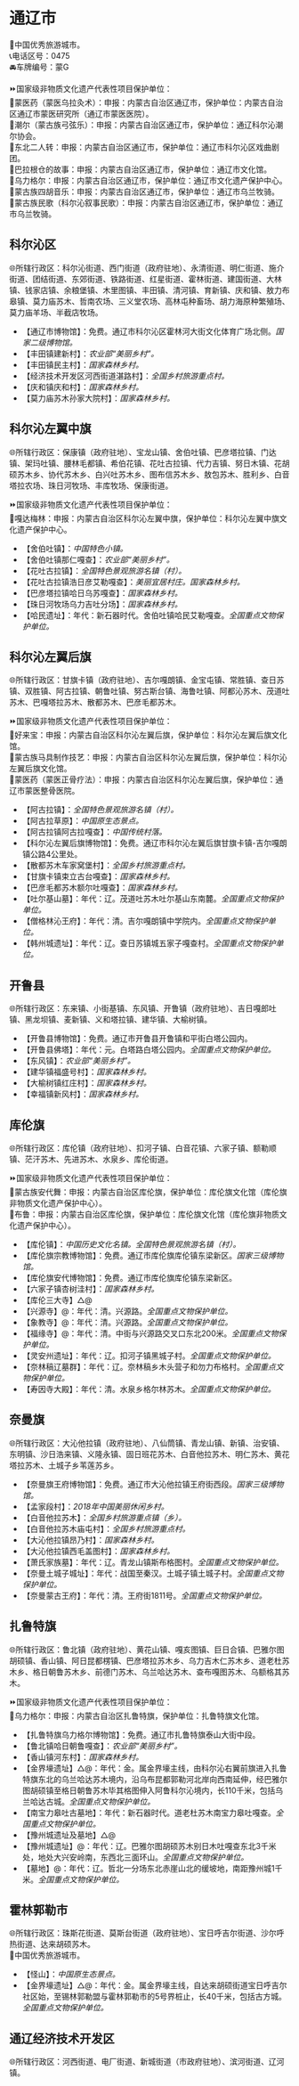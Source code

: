 # 通辽市 
🏅中国优秀旅游城市。  
📞电话区号：0475  
🚘车牌编号：蒙G  
  
⏩国家级非物质文化遗产代表性项目保护单位：  
🔸蒙医药（蒙医乌拉灸术）：申报：内蒙古自治区通辽市，保护单位：内蒙古自治区通辽市蒙医研究所（通辽市蒙医医院）。  
🔸潮尔（蒙古族弓弦乐）：申报：内蒙古自治区通辽市，保护单位：通辽科尔沁潮尔协会。  
🔸东北二人转：申报：内蒙古自治区通辽市，保护单位：通辽市科尔沁区戏曲剧团。  
🔸巴拉根仓的故事：申报：内蒙古自治区通辽市，保护单位：通辽市文化馆。  
🔸乌力格尔：申报：内蒙古自治区通辽市，保护单位：通辽市文化遗产保护中心。  
🔸蒙古族四胡音乐：申报：内蒙古自治区通辽市，保护单位：通辽市乌兰牧骑。  
🔸蒙古族民歌（科尔沁叙事民歌）：申报：内蒙古自治区通辽市，保护单位：通辽市乌兰牧骑。  

## 科尔沁区  
🌐所辖行政区：科尔沁街道、西门街道（政府驻地）、永清街道、明仁街道、施介街道、团结街道、东郊街道、铁路街道、红星街道、霍林街道、建国街道、大林镇、钱家店镇、余粮堡镇、木里图镇、丰田镇、清河镇、育新镇、庆和镇、敖力布皋镇、莫力庙苏木、哲南农场、三义堂农场、高林屯种畜场、胡力海原种繁殖场、莫力庙羊场、半截店牧场。  
  
* 【通辽市博物馆】：免费。通辽市科尔沁区霍林河大街文化体育广场北侧。*国家二级博物馆。*  
* 【丰田镇建新村】：*农业部“美丽乡村”。*  
* 【丰田镇民主村】：*国家森林乡村。*  
* 【经济技术开发区河西街道湛路村】：*全国乡村旅游重点村。*  
* 【庆和镇庆和村】：*国家森林乡村。*  
* 【莫力庙苏木孙家大院村】：*国家森林乡村。*  

## 科尔沁左翼中旗  
🌐所辖行政区：保康镇（政府驻地）、宝龙山镇、舍伯吐镇、巴彦塔拉镇、门达镇、架玛吐镇、腰林毛都镇、希伯花镇、花吐古拉镇、代力吉镇、努日木镇、花胡硕苏木乡、协代苏木乡、白兴吐苏木乡、图布信苏木乡、敖包苏木、胜利乡、白音塔拉农场、珠日河牧场、丰库牧场、保康街道。  
  
⏩国家级非物质文化遗产代表性项目保护单位：  
🔸嘎达梅林：申报：内蒙古自治区科尔沁左翼中旗，保护单位：科尔沁左翼中旗文化遗产保护中心。  
 
* 【舍伯吐镇】：*中国特色小镇。*  
* 【舍伯吐镇那仁嘎查】：*农业部“美丽乡村”。*  
* 【花吐古拉镇】：*全国特色景观旅游名镇（村）。*  
* 【花吐古拉镇浩日彦艾勒嘎查】：*美丽宜居村庄。国家森林乡村。*  
* 【巴彦塔拉镇哈日乌苏嘎查】：*国家森林乡村。*  
* 【珠日河牧场乌力吉吐分场】：*国家森林乡村。*  
* 【哈民遗址】：年代：新石器时代。舍伯吐镇哈民艾勒嘎查。*全国重点文物保护单位。*  
  
## 科尔沁左翼后旗  
🌐所辖行政区：甘旗卡镇（政府驻地）、吉尔嘎朗镇、金宝屯镇、常胜镇、查日苏镇、双胜镇、阿古拉镇、朝鲁吐镇、努古斯台镇、海鲁吐镇、阿都沁苏木、茂道吐苏木、巴嘎塔拉苏木、散都苏木、巴彦毛都苏木。  
  
⏩国家级非物质文化遗产代表性项目保护单位：  
🔸好来宝：申报：内蒙古自治区科尔沁左翼后旗，保护单位：科尔沁左翼后旗文化馆。  
🔸蒙古族马具制作技艺：申报：内蒙古自治区科尔沁左翼后旗，保护单位：科尔沁左翼后旗文化馆。  
🔸蒙医药（蒙医正骨疗法）：申报：内蒙古自治区科尔沁左翼后旗，保护单位：通辽市蒙医整骨医院。  
  
* 【阿古拉镇】：*全国特色景观旅游名镇（村）。*  
* 【阿古拉草原】：*中国原生态景点。*  
* 【阿古拉镇阿古拉嘎查】：*中国传统村落。*  
* 【科尔沁左翼后旗博物馆】：免费。通辽市科尔沁左翼后旗甘旗卡镇-吉尔嘎朗镇公路4公里处。  
* 【散都苏木车家窝堡村】：*全国乡村旅游重点村。*  
* 【甘旗卡镇束立古台嘎查】：*国家森林乡村。*  
* 【巴彦毛都苏木额尔吐嘎查】：*国家森林乡村。*  
* 【吐尔基山墓】：年代：辽。茂道吐苏木吐尔基山东南麓。*全国重点文物保护单位。*  
* 【僧格林沁王府】：年代：清。吉尔嘎朗镇中学院内。*全国重点文物保护单位。*  
* 【韩州城遗址】：年代：辽。查日苏镇城五家子嘎查村。*全国重点文物保护单位。*  
## 开鲁县  
🌐所辖行政区：东来镇、小街基镇、东风镇、开鲁镇（政府驻地）、吉日嘎郎吐镇、黑龙坝镇、麦新镇、义和塔拉镇、建华镇、大榆树镇。  
  
* 【开鲁县博物馆】：免费。通辽市开鲁县开鲁镇和平街白塔公园内。  
* 【开鲁县佛塔】：年代：元。白塔路白塔公园内。*全国重点文物保护单位。*  
* 【东风镇】：*农业部“美丽乡村”。*  
* 【建华镇福盛号村】：*国家森林乡村。*  
* 【大榆树镇红庄村】：*国家森林乡村。*  
* 【幸福镇新风村】：*国家森林乡村。*  

## 库伦旗  
🌐所辖行政区：库伦镇（政府驻地）、扣河子镇、白音花镇、六家子镇、额勒顺镇、茫汗苏木、先进苏木、水泉乡、库伦街道。  
  
⏩国家级非物质文化遗产代表性项目保护单位：  
🔸蒙古族安代舞：申报：内蒙古自治区库伦旗，保护单位：库伦旗文化馆（库伦旗非物质文化遗产保护中心）。  
🔸布鲁：申报：内蒙古自治区库伦旗，保护单位：库伦旗文化馆（库伦旗非物质文化遗产保护中心）。  
  
* 【库伦镇】：*中国历史文化名镇。全国特色景观旅游名镇（村）。*  
* 【库伦旗宗教博物馆】：免费。通辽市库伦旗库伦镇东梁新区。*国家三级博物馆。*  
* 【库伦旗安代博物馆】：免费。通辽市库伦旗库伦镇东梁新区。  
* 【六家子镇杏树洼村】：*国家森林乡村。*  
* 【库伦三大寺】△@
* 【兴源寺】@：年代：清。兴源路。*全国重点文物保护单位。*  
* 【象教寺】@：年代：清。兴源路。*全国重点文物保护单位。*  
* 【福缘寺】@：年代：清。中街与兴源路交叉口东北200米。*全国重点文物保护单位。*  
* 【灵安州遗址】：年代：辽。扣河子镇黑城子村。*全国重点文物保护单位。*  
* 【奈林稿辽墓群】：年代：辽。奈林稿乡木头营子和勿力布格村。*全国重点文物保护单位。*  
* 【寿因寺大殿】：年代：清。水泉乡格尔林苏木。*全国重点文物保护单位。*  
## 奈曼旗  
🌐所辖行政区：大沁他拉镇（政府驻地）、八仙筒镇、青龙山镇、新镇、治安镇、东明镇、沙日浩来镇、义隆永镇、固日班花苏木、白音他拉苏木、明仁苏木、黄花塔拉苏木、土城子乡苇莲苏乡。  
  
* 【奈曼旗王府博物馆】：免费。通辽市大沁他拉镇王府街西段。*国家三级博物馆。*  
* 【孟家段村】：*2018年中国美丽休闲乡村。*  
* 【白音他拉苏木】：*全国乡村旅游重点镇（乡）。*  
* 【白音他拉苏木庙屯村】：*全国乡村旅游重点村。*  
* 【大沁他拉镇昂乃村】：*国家森林乡村。*  
* 【大沁他拉镇西毛盖图村】：*国家森林乡村。*  
* 【萧氏家族墓】：年代：辽。青龙山镇斯布格图村。*全国重点文物保护单位。*  
* 【奈曼土城子城址】：年代：战国至秦汉。土城子镇土城子村。*全国重点文物保护单位。*  
* 【奈曼蒙古王府】：年代：清。王府街1811号。*全国重点文物保护单位。*  

## 扎鲁特旗  
🌐所辖行政区：鲁北镇（政府驻地）、黄花山镇、嘎亥图镇、巨日合镇、巴雅尔图胡硕镇、香山镇、阿日昆都楞镇、巴彦塔拉苏木乡、乌力吉木仁苏木乡、道老杜苏木乡、格日朝鲁苏木乡、前德门苏木、乌兰哈达苏木、查布嘎图苏木、乌额格其苏木。  
  
⏩国家级非物质文化遗产代表性项目保护单位：  
🔸乌力格尔：申报：内蒙古自治区扎鲁特旗，保护单位：扎鲁特旗文化馆。  
  
* 【扎鲁特旗乌力格尔博物馆】：免费。通辽市扎鲁特旗泰山大街中段。  
* 【鲁北镇哈日朝鲁嘎查】：*农业部“美丽乡村”。*  
* 【香山镇河东村】：*国家森林乡村。*  
* 【金界壕遗址】△@：年代：金。属金界壕主线，由科尔沁右翼前旗进入扎鲁特旗东北的乌兰哈达苏木境内，沿乌布昆都郭勒河北岸向西南延伸，经巴雅尔图胡硕镇至格日朝鲁苏木毕其格图伸入阿鲁科尔沁境内，长110千米，包括乌兰哈达古城。*全国重点文物保护单位。*  
* 【南宝力皋吐古墓地】：年代：新石器时代。道老杜苏木南宝力皋吐嘎查。*全国重点文物保护单位。*  
* 【豫州城遗址及墓地】△@
* 【豫州城遗址】@：年代：辽。巴雅尔图胡硕苏木别日木吐嘎查东北3千米处，地处大兴安岭南，东西北三面环山。*全国重点文物保护单位。*  
* 【墓地】@：年代：辽。哲北一分场东北赤崖山北的缓坡地，南距豫州城1千米。*全国重点文物保护单位。*  

## 霍林郭勒市  
🌐所辖行政区：珠斯花街道、莫斯台街道（政府驻地）、宝日呼吉尔街道、沙尔呼热街道、达来胡硕苏木。  
🏅中国优秀旅游城市。  
  
* 【怪山】：*中国原生态景点。*  
* 【金界壕遗址】△@：年代：金。属金界壕主线，自达来胡硕街道宝日呼吉尔社区始，至锡林郭勒盟与霍林郭勒市的5号界桩止，长40千米，包括古方城。*全国重点文物保护单位。*  

## 通辽经济技术开发区  
🌐所辖行政区：河西街道、电厂街道、新城街道（市政府驻地）、滨河街道、辽河镇。 